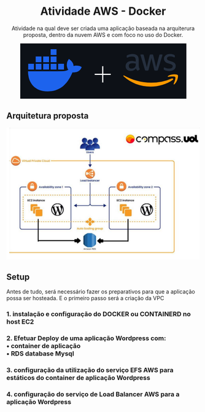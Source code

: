 <h1 style="text-align: center">Atividade AWS - Docker</h1>

<p style="text-align: center">
Atividade na qual deve ser criada uma aplicação baseada na arquiterura proposta, dentro da nuvem AWS e com foco no uso do Docker.
</p>

<p align="center">
  <img src="./title-image.png">
</p>

## Arquitetura proposta
<img src="./image1.png">

## Setup
Antes de tudo, será necessário fazer os preparativos para que a aplicação possa ser hosteada. E o primeiro passo será a criação da VPC


### 1. instalação e configuração do DOCKER ou CONTAINERD no host EC2

<h3>2. Efetuar Deploy de uma aplicação Wordpress com:<br>
• container de aplicação<br>
• RDS database Mysql<h3>

### 3. configuração da utilização do serviço EFS AWS para estáticos do container de aplicação Wordpress

### 4. configuração do serviço de Load Balancer AWS para a aplicação Wordpress
